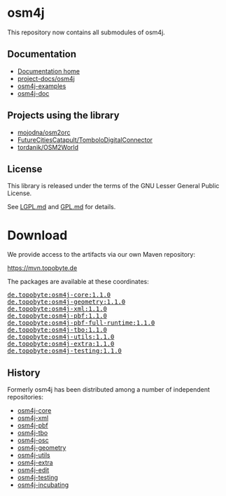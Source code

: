# osm4j

This repository now contains all submodules of osm4j.

## Documentation

* [Documentation home](https://jaryard.com/projects/osm4j/)
* [project-docs/osm4j](https://github.com/project-docs/osm4j)
* [osm4j-examples](https://github.com/topobyte/osm4j-examples)
* [osm4j-doc](https://github.com/topobyte/osm4j-doc)

## Projects using the library

* [mojodna/osm2orc](https://github.com/mojodna/osm2orc)
* [FutureCitiesCatapult/TomboloDigitalConnector](https://github.com/FutureCitiesCatapult/TomboloDigitalConnector)
* [tordanik/OSM2World](https://github.com/tordanik/OSM2World)

## License

This library is released under the terms of the GNU Lesser General Public
License.

See [LGPL.md](LGPL.md) and [GPL.md](GPL.md) for details.

# Download

We provide access to the artifacts via our own Maven repository:

<https://mvn.topobyte.de>

The packages are available at these coordinates:

<pre>
<a href="https://mvn.topobyte.de/de/topobyte/osm4j-core/1.1.0/">de.topobyte:osm4j-core:1.1.0</a>
<a href="https://mvn.topobyte.de/de/topobyte/osm4j-geometry/1.1.0/">de.topobyte:osm4j-geometry:1.1.0</a>
<a href="https://mvn.topobyte.de/de/topobyte/osm4j-xml/1.1.0/">de.topobyte:osm4j-xml:1.1.0</a>
<a href="https://mvn.topobyte.de/de/topobyte/osm4j-pbf/1.1.0/">de.topobyte:osm4j-pbf:1.1.0</a>
<a href="https://mvn.topobyte.de/de/topobyte/osm4j-pbf-full-runtime/1.1.0/">de.topobyte:osm4j-pbf-full-runtime:1.1.0</a>
<a href="https://mvn.topobyte.de/de/topobyte/osm4j-tbo/1.1.0/">de.topobyte:osm4j-tbo:1.1.0</a>
<a href="https://mvn.topobyte.de/de/topobyte/osm4j-utils/1.1.0/">de.topobyte:osm4j-utils:1.1.0</a>
<a href="https://mvn.topobyte.de/de/topobyte/osm4j-extra/1.1.0/">de.topobyte:osm4j-extra:1.1.0</a>
<a href="https://mvn.topobyte.de/de/topobyte/osm4j-testing/1.1.0/">de.topobyte:osm4j-testing:1.1.0</a>
</pre>

## History

Formerly osm4j has been distributed among a number of independent
repositories:

* [osm4j-core](https://github.com/topobyte/osm4j-core)
* [osm4j-xml](https://github.com/topobyte/osm4j-xml)
* [osm4j-pbf](https://github.com/topobyte/osm4j-pbf)
* [osm4j-tbo](https://github.com/topobyte/osm4j-tbo)
* [osm4j-osc](https://github.com/topobyte/osm4j-osc)
* [osm4j-geometry](https://github.com/topobyte/osm4j-geometry)
* [osm4j-utils](https://github.com/topobyte/osm4j-utils)
* [osm4j-extra](https://github.com/topobyte/osm4j-extra)
* [osm4j-edit](https://github.com/topobyte/osm4j-edit)
* [osm4j-testing](https://github.com/topobyte/osm4j-testing)
* [osm4j-incubating](https://github.com/topobyte/osm4j-incubating)
